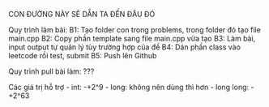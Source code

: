CON ĐƯỜNG NÀY SẼ DẪN TA ĐẾN ĐÂU ĐÓ

Quy trình làm bài:
B1: Tạo folder con trong problems, trong folder đó tạo file main.cpp
B2: Copy phần template sang file main.cpp vừa tạo
B3: Làm bài, input output tự quản lý tùy trường hợp của đề
B4: Dán phần class vào leetcode rồi test, submit
B5: Push lên Github

Quy trình pull bài làm:
???

Các giá trị hỗ trợ
    - int: -+2^9
    - long: không nên dùng thì hơn
    - long long: -+2^63
